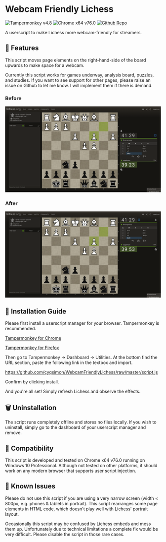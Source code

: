 # Webcam Friendly Lichess
![Tampermonkey v4.8](https://img.shields.io/badge/Tampermonkey-v4.8-brightgreen.svg) ![Chrome x64 v76.0](https://img.shields.io/badge/Chrome%20x64-v76.0-brightgreen.svg) [![Github Repo](https://img.shields.io/badge/Github%20Repo--lightgrey?style=social&logo=github)](https://github.com/cyqsimon/WebcamFriendlyLichess)

A userscript to make Lichess more webcam-friendly for streamers.

## 🛒 Features

This script moves page elements on the right-hand-side of the board upwards to make space for a webcam.

Currently this script works for games underway, analysis board, puzzles, and studies. If you want to see support for other pages, please raise an issue on Github to let me know. I will implement them if there is demand.

### Before

![Before](https://github.com/cyqsimon/WebcamFriendlyLichess/raw/master/screenshots/game-pre.png)

### After

![After](https://github.com/cyqsimon/WebcamFriendlyLichess/raw/master/screenshots/game-post.png)

## 💽 Installation Guide

Please first install a userscript manager for your browser. Tampermonkey is recommended.

[Tampermonkey for Chrome](https://chrome.google.com/webstore/detail/tampermonkey/dhdgffkkebhmkfjojejmpbldmpobfkfo/)

[Tampermonkey for Firefox](https://addons.mozilla.org/en-GB/firefox/addon/tampermonkey/)

Then go to Tampermonkey -> Dashboard -> Utilities. At the bottom find the URL section, paste the following link in the textbox and import.

https://github.com/cyqsimon/WebcamFriendlyLichess/raw/master/script.js

Confirm by clicking install.

And you're all set! Simply refresh Lichess and observe the effects.

## 🗑 Uninstallation

The script runs completely offline and stores no files locally. If you wish to uninstall, simply go to the dashboard of your userscript manager and remove.

## 🧩 Compatibility

This script is developed and tested on Chrome x64 v76.0 running on Windows 10 Professional. Although not tested on other platforms, it should work on any modern browser that supports user script injection.

## 🐞 Known Issues

Please do not use this script if you are using a very narrow screen (width < 800px, e.g. phones & tablets in portrait). This script rearranges some page elements in HTML code, which doesn't play well with Lichess' portrait layout.

Occasionally this script may be confused by Lichess embeds and mess them up. Unfortunately due to technical limitations a complete fix would be very difficult. Please disable the script in those rare cases.
